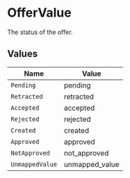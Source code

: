 # OfferValue

The status of the offer.


## Values

| Name            | Value           |
| --------------- | --------------- |
| `Pending`       | pending         |
| `Retracted`     | retracted       |
| `Accepted`      | accepted        |
| `Rejected`      | rejected        |
| `Created`       | created         |
| `Approved`      | approved        |
| `NotApproved`   | not_approved    |
| `UnmappedValue` | unmapped_value  |